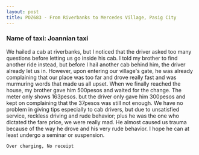 ```yaml
---
layout: post
title: POZ683 - From Riverbanks to Mercedes Village, Pasig City
---
```


### Name of taxi: Joannian taxi

We hailed a cab at riverbanks, but I noticed that the driver asked too many questions before letting us go inside his cab. I told my brother to find another ride instead, but before I hail another cab behind him, the driver already let us in. However, upon entering our village's gate, he was already complaining that our place was too far and drove really fast and was murmuring words that made us all upset. When we finally reached the house, my brother gave him 500pesos and waited for the change. The meter only shows 163pesos. but the driver only gave him 300pesos and kept on complaining that the 37pesos was still not enough. We have no problem in giving tips especially to cab drivers, but due to unsatisfied service, reckless driving and rude behavior; plus he was the one who dictated the fare price, we were really mad. He almost caused us trauma because of the way he drove and his very rude behavior.  I hope he can at least undergo a seminar or suspension.

```Over charging, No receipt```
